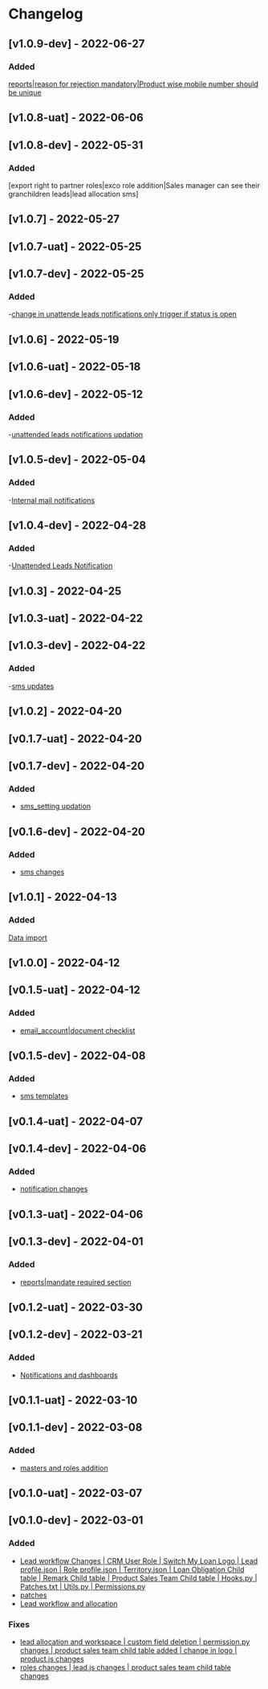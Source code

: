 # Changelog

## [v1.0.9-dev] - 2022-06-27

### Added

[reports|reason for rejection mandatory|Product wise mobile number should be unique](https://gitlab.com/atri-tech/atri-maintainers/switch-my-loan/-/merge_requests/46)

## [v1.0.8-uat] - 2022-06-06
## [v1.0.8-dev] - 2022-05-31

### Added

[export right to partner roles|exco role addition|Sales manager can see their granchildren leads|lead allocation sms]

## [v1.0.7] - 2022-05-27
## [v1.0.7-uat] - 2022-05-25
## [v1.0.7-dev] - 2022-05-25

### Added

-[change in unattende leads notifications only trigger if status is open](https://gitlab.com/atri-tech/atri-maintainers/switch-my-loan/-/merge_requests/41)

## [v1.0.6] - 2022-05-19 
## [v1.0.6-uat] - 2022-05-18
## [v1.0.6-dev] - 2022-05-12

### Added

-[unattended leads notifications updation](https://gitlab.com/atri-tech/atri-maintainers/switch-my-loan/-/merge_requests/36)

## [v1.0.5-dev] - 2022-05-04

### Added

-[Internal mail notifications](https://gitlab.com/atri-tech/atri-maintainers/switch-my-loan/-/merge_requests/35)

## [v1.0.4-dev] - 2022-04-28

### Added

-[Unattended Leads Notification](https://gitlab.com/atri-tech/atri-maintainers/switch-my-loan/-/merge_requests/34)

## [v1.0.3] - 2022-04-25
## [v1.0.3-uat] - 2022-04-22
## [v1.0.3-dev] - 2022-04-22

### Added

-[sms updates](https://gitlab.com/atri-tech/atri-maintainers/switch-my-loan/-/merge_requests/30)

## [v1.0.2] - 2022-04-20
## [v0.1.7-uat] - 2022-04-20
## [v0.1.7-dev] - 2022-04-20

### Added

- [sms_setting updation](https://gitlab.com/atri-tech/atri-maintainers/switch-my-loan/-/merge_requests/27)

## [v0.1.6-dev] - 2022-04-20

### Added

- [sms changes](https://gitlab.com/atri-tech/atri-maintainers/switch-my-loan/-/merge_requests/26)

## [v1.0.1] - 2022-04-13

### Added

[Data import](https://gitlab.com/atri-tech/atri-maintainers/switch-my-loan/-/merge_requests/23)

## [v1.0.0] - 2022-04-12
## [v0.1.5-uat] - 2022-04-12

### Added

- [email_account|document checklist](https://gitlab.com/atri-tech/atri-maintainers/switch-my-loan/-/merge_requests/21)

## [v0.1.5-dev] - 2022-04-08

### Added

- [sms templates](https://gitlab.com/atri-tech/atri-maintainers/switch-my-loan/-/merge_requests/20)

## [v0.1.4-uat] - 2022-04-07
## [v0.1.4-dev] - 2022-04-06

### Added

- [notification changes](https://gitlab.com/atri-tech/atri-maintainers/switch-my-loan/-/merge_requests/18)

## [v0.1.3-uat] - 2022-04-06
## [v0.1.3-dev] - 2022-04-01

### Added

- [reports|mandate required section](https://gitlab.com/atri-tech/atri-maintainers/switch-my-loan/-/merge_requests/16)

## [v0.1.2-uat] - 2022-03-30
## [v0.1.2-dev] - 2022-03-21

### Added

- [Notifications and dashboards](https://gitlab.com/atri-tech/atri-maintainers/switch-my-loan/-/merge_requests/14)


## [v0.1.1-uat] - 2022-03-10
## [v0.1.1-dev] - 2022-03-08

### Added

- [masters and roles addition](https://gitlab.com/atri-tech/atri-maintainers/switch-my-loan/-/merge_requests/11)

## [v0.1.0-uat] - 2022-03-07
## [v0.1.0-dev] - 2022-03-01

### Added

- [Lead workflow Changes | CRM User Role | Switch My Loan Logo | Lead profile.json | Role profile.json | Territory.json | Loan Obligation Child table | Remark Child table | Product Sales Team Child table | Hooks.py | Patches.txt | Utils.py | Permissions.py](https://gitlab.com/atri-tech/atri-maintainers/switch-my-loan/-/merge_requests/3)
- [patches](https://gitlab.com/atri-tech/atri-maintainers/switch-my-loan/-/merge_requests/1)
- [Lead workflow and allocation](https://gitlab.com/atri-tech/atri-maintainers/switch-my-loan/-/merge_requests/9)

### Fixes

- [lead allocation and workspace | custom field deletion | permission.py changes | product sales team child table added | change in logo | product.js changes](https://gitlab.com/atri-tech/atri-maintainers/switch-my-loan/-/merge_requests/6)
- [roles changes | lead.js changes | product sales team child table changes](https://gitlab.com/atri-tech/atri-maintainers/switch-my-loan/-/merge_requests/7)
